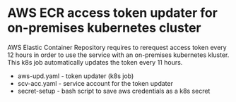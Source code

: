 # AWS ECR access token updater for on-premises kubernetes cluster
AWS Elastic Container Repository requires to rerequest access token every 12 hours in order to use the service with an on-premises kubernetes kluster. This k8s job automatically updates the token every 11 hours.
- aws-upd.yaml - token updater (k8s job)
- scv-acc.yaml - service account for the token updater
- secret-setup - bash script to save aws credentials as a k8s secret
